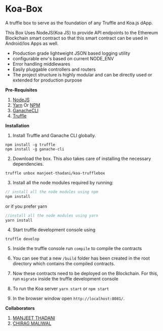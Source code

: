 # Koa-Box
A truffle box to serve as the foundation of any Truffle and Koa.js dApp.

This Box Uses NodeJS(Koa JS) to provide API endpoints to the Ethereum Blockchain smart contract so that this smart contract can be used in Android/Ios Apps as well.

- Production grade lightweight JSON based logging utility
- configurable env's based on current NODE_ENV
- Error handling middlewares
- Easily pluggable controllers and routers
- The project structure is highly modular and can be directly used or extended for production purpose

**Pre-Requisites**
1. [NodeJS](https://nodejs.org/en/)
2. [Yarn](https://yarnpkg.com/lang/en/docs/install/#mac-stable) Or [NPM](https://www.npmjs.com/get-npm)
3. [GanacheCLI](https://github.com/trufflesuite/ganache-cli)
4. [Truffle](https://github.com/trufflesuite/truffle)

**Installation**
1. Install Truffle and Ganache CLI globally.

```
npm install -g truffle
npm install -g ganache-cli
```

2. Download the box. This also takes care of installing the necessary dependencies.

```
truffle unbox manjeet-thadani/koa-trufflebox

```

3. Install all the node modules required by running:
```javascript
// install all the node modules using npm
npm install
```  
or if you  prefer yarn
```javascript
//install all the node modules using yarn
yarn install
```
4. Start truffle development console using
```
truffle develop
```
5. Inside the truffle console run `compile` to compile the contracts
6. You can see that a new `/build` folder has been created in the root directory which contains the compiled contracts.

7. Now these contracts need to be deployed on the Blockchain. For this, run `migrate` inside the truffle development console


8. To run the Koa server `yarn start` or `npm start`
9. In the browser window open `http://localhost:8081/`.

**Collaborators**
1. [MANJEET THADANI](https://github.com/manjeet-thadani)
2. [CHIRAG MALIWAL](https://github.com/cmaliwal)
